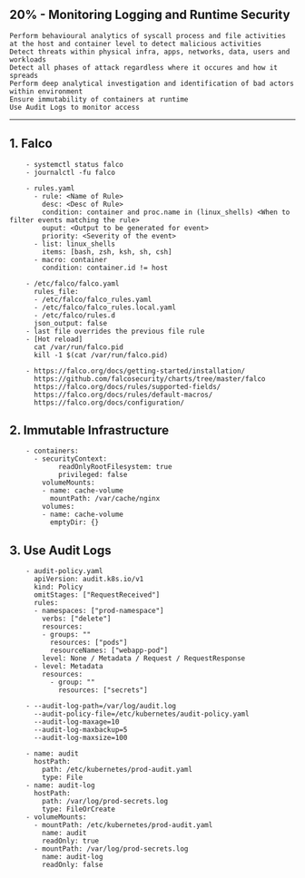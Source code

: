 ## 20% - Monitoring Logging and Runtime Security
    Perform behavioural analytics of syscall process and file activities at the host and container level to detect malicious activities
    Detect threats within physical infra, apps, networks, data, users and workloads
    Detect all phases of attack regardless where it occures and how it spreads
    Perform deep analytical investigation and identification of bad actors within environment
    Ensure immutability of containers at runtime
    Use Audit Logs to monitor access
---
## 1. Falco
```
    - systemctl status falco
    - journalctl -fu falco

    - rules.yaml
      - rule: <Name of Rule>
        desc: <Desc of Rule>
        condition: container and proc.name in (linux_shells) <When to filter events matching the rule>
        ouput: <Output to be generated for event>
        priority: <Severity of the event>
      - list: linux_shells
        items: [bash, zsh, ksh, sh, csh]
      - macro: container
        condition: container.id != host

    - /etc/falco/falco.yaml
      rules_file:
      - /etc/falco/falco_rules.yaml
      - /etc/falco/falco_rules.local.yaml
      - /etc/falco/rules.d
      json_output: false
    - last file overrides the previous file rule
    - [Hot reload]
      cat /var/run/falco.pid
      kill -1 $(cat /var/run/falco.pid)
      
    - https://falco.org/docs/getting-started/installation/
      https://github.com/falcosecurity/charts/tree/master/falco
      https://falco.org/docs/rules/supported-fields/
      https://falco.org/docs/rules/default-macros/
      https://falco.org/docs/configuration/
```
## 2. Immutable Infrastructure
```
    - containers:
      - securityContext:
            readOnlyRootFilesystem: true
            privileged: false
        volumeMounts:
        - name: cache-volume
          mountPath: /var/cache/nginx
        volumes:
        - name: cache-volume
          emptyDir: {}
```
## 3. Use Audit Logs
```
    - audit-policy.yaml
      apiVersion: audit.k8s.io/v1
      kind: Policy
      omitStages: ["RequestReceived"]
      rules:
      - namespaces: ["prod-namespace"]
        verbs: ["delete"]
        resources:
        - groups: ""
          resources: ["pods"]
          resourceNames: ["webapp-pod"]
        level: None / Metadata / Request / RequestResponse
      - level: Metadata
        resources:
          - group: ""
            resources: ["secrets"]

    - --audit-log-path=/var/log/audit.log
      --audit-policy-file=/etc/kubernetes/audit-policy.yaml
      --audit-log-maxage=10
      --audit-log-maxbackup=5
      --audit-log-maxsize=100

    - name: audit
      hostPath:
        path: /etc/kubernetes/prod-audit.yaml
        type: File
    - name: audit-log
      hostPath:
        path: /var/log/prod-secrets.log
        type: FileOrCreate
    - volumeMounts:
      - mountPath: /etc/kubernetes/prod-audit.yaml
        name: audit
        readOnly: true
      - mountPath: /var/log/prod-secrets.log
        name: audit-log
        readOnly: false
```